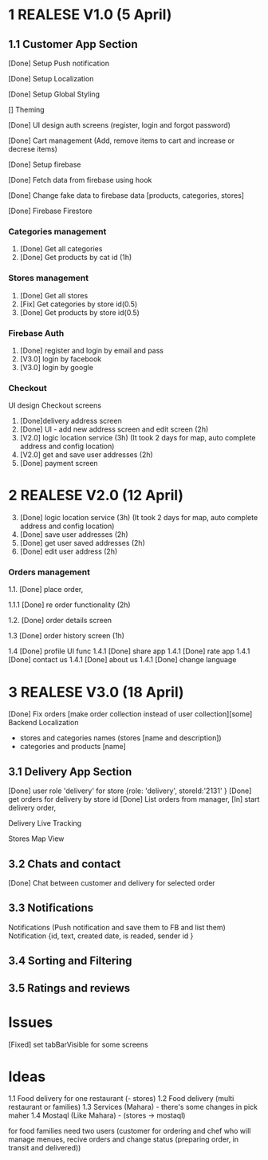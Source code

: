 # 1 REALESE V1.0 (5 April)

## 1.1 Customer App Section

[Done] Setup Push notification

[Done] Setup Localization

[Done] Setup Global Styling

[] Theming

[Done] UI design auth screens (register, login and forgot password)

[Done] Cart management (Add, remove items to cart and increase or decrese items)

[Done] Setup firebase

[Done] Fetch data from firebase using hook

[Done] Change fake data to firebase data [products, categories, stores]

[Done] Firebase Firestore

### Categories management

1. [Done] Get all categories
2. [Done] Get products by cat id (1h)

### Stores management

1. [Done] Get all stores
2. [Fix] Get categories by store id(0.5)
3. [Done] Get products by store id(0.5)

### Firebase Auth

1. [Done] register and login by email and pass
2. [V3.0] login by facebook
3. [V3.0] login by google

### Checkout

UI design Checkout screens

1. [Done]delivery address screen
2. [Done] UI - add new address screen and edit screen (2h)
3. [V2.0] logic location service (3h) (It took 2 days for map, auto complete address and config location)
4. [V2.0] get and save user addresses (2h)
5. [Done] payment screen

# 2 REALESE V2.0 (12 April)

3. [Done] logic location service (3h) (It took 2 days for map, auto complete address and config location)
4. [Done] save user addresses (2h)
5. [Done] get user saved addresses (2h)
6. [Done] edit user address (2h)

### Orders management

1.1. [Done] place order,

1.1.1 [Done] re order functionality (2h)

1.2. [Done] order details screen

1.3 [Done] order history screen (1h)

1.4 [Done] profile UI func
1.4.1 [Done] share app
1.4.1 [Done] rate app
1.4.1 [Done] contact us
1.4.1 [Done] about us
1.4.1 [Done] change language

# 3 REALESE V3.0 (18 April)

[Done] Fix orders [make order collection instead of user collection][some] Backend Localization

- stores and categories names (stores [name and description])
- categories and products [name]

## 3.1 Delivery App Section

[Done] user role 'delivery' for store {role: 'delivery', storeId:'2131' }
[Done] get orders for delivery by store id
[Done] List orders from manager,
[In] start delivery order,

Delivery Live Tracking

Stores Map View

## 3.2 Chats and contact

[Done] Chat between customer and delivery for selected order

## 3.3 Notifications

Notifications (Push notification and save them to FB and list them)
Notification {id, text, created date, is readed, sender id }

## 3.4 Sorting and Filtering

## 3.5 Ratings and reviews

# Issues

[Fixed] set tabBarVisible for some screens

# Ideas

1.1 Food delivery for one restaurant (- stores)
1.2 Food delivery (multi restaurant or families)
1.3 Services (Mahara) - there's some changes in pick maher
1.4 Mostaql (Like Mahara) - (stores -> mostaql)

for food families need two users (customer for ordering and chef who will manage menues, recive orders and change status (preparing order, in transit and delivered))
